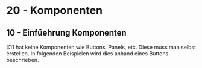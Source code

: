 # 20 - Komponenten
## 10 - Einfüehrung Komponenten

X11 hat keine Komponenten wie Buttons, Panels, etc.
Diese muss man selbst erstellen.
In folgenden Beispielen wird dies anhand eines Buttons beschrieben.


